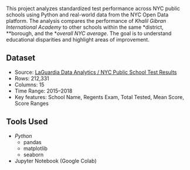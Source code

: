 This project analyzes standardized test performance across NYC public schools using Python and real-world data from the NYC Open Data platform.
The analysis compares the performance of *Khalil Gibran International Academy* to other schools within the same *district, **borough, and the **overall NYC average*. The goal is to understand educational disparities and highlight areas of improvement.
## Dataset
- Source: [LaGuardia Data Analytics / NYC Public School Test Results](https://raw.githubusercontent.com/CunyLaGuardiaDataAnalytics/datasets/master/2014-15_To_2018-19_NYC_School_Exam_Scores.csv)
- Rows: 212,331
- Columns: 15
- Time Range: 2015–2018
- Key features: School Name, Regents Exam, Total Tested, Mean Score, Score Ranges
## Tools Used
- *Python*
  - pandas
  - matplotlib
  - seaborn
- Jupyter Notebook (Google Colab)

